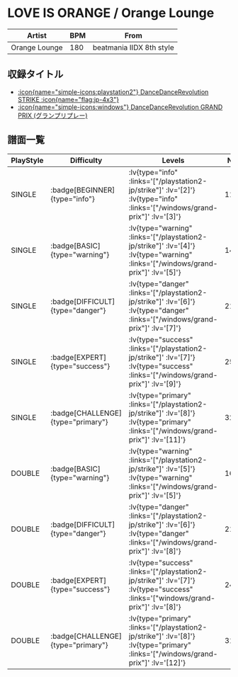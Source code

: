 # LOVE IS ORANGE / Orange Lounge

|Artist|BPM|From|
|------|---|----|
|Orange Lounge|180|beatmania IIDX 8th style|

## 収録タイトル

- [ :icon{name="simple-icons:playstation2"} DanceDanceRevolution STRIKE :icon{name="flag:jp-4x3"} ](/playstation2-jp/strike)
- [ :icon{name="simple-icons:windows"} DanceDanceRevolution GRAND PRIX (グランプリプレー)](/windows/grand-prix)

## 譜面一覧

|PlayStyle|Difficulty|Levels|Notes|Movie|
|---------|----------|------|-----|-----|
|SINGLE| :badge[BEGINNER]{type="info"} | :lv{type="info" :links='["/playstation2-jp/strike"]' :lv='[2]'}  :lv{type="info" :links='["/windows/grand-prix"]' :lv='[3]'} |110/2||
|SINGLE| :badge[BASIC]{type="warning"} | :lv{type="warning" :links='["/playstation2-jp/strike"]' :lv='[4]'}  :lv{type="warning" :links='["/windows/grand-prix"]' :lv='[5]'} |148/5||
|SINGLE| :badge[DIFFICULT]{type="danger"} | :lv{type="danger" :links='["/playstation2-jp/strike"]' :lv='[6]'}  :lv{type="danger" :links='["/windows/grand-prix"]' :lv='[7]'} |216/26||
|SINGLE| :badge[EXPERT]{type="success"} | :lv{type="success" :links='["/playstation2-jp/strike"]' :lv='[7]'}  :lv{type="success" :links='["/windows/grand-prix"]' :lv='[9]'} |252/0||
|SINGLE| :badge[CHALLENGE]{type="primary"} | :lv{type="primary" :links='["/playstation2-jp/strike"]' :lv='[8]'}  :lv{type="primary" :links='["/windows/grand-prix"]' :lv='[11]'} |327/8||
|DOUBLE| :badge[BASIC]{type="warning"} | :lv{type="warning" :links='["/playstation2-jp/strike"]' :lv='[5]'}  :lv{type="warning" :links='["/windows/grand-prix"]' :lv='[5]'} |165/5||
|DOUBLE| :badge[DIFFICULT]{type="danger"} | :lv{type="danger" :links='["/playstation2-jp/strike"]' :lv='[6]'}  :lv{type="danger" :links='["/windows/grand-prix"]' :lv='[8]'} |219/27||
|DOUBLE| :badge[EXPERT]{type="success"} | :lv{type="success" :links='["/playstation2-jp/strike"]' :lv='[7]'}  :lv{type="success" :links='["windows/grand-prix"]' :lv='[8]'} |246/2||
|DOUBLE| :badge[CHALLENGE]{type="primary"} | :lv{type="primary" :links='["/playstation2-jp/strike"]' :lv='[8]'}  :lv{type="primary" :links='["/windows/grand-prix"]' :lv='[12]'} |316/11||
